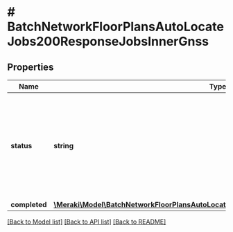 # # BatchNetworkFloorPlansAutoLocateJobs200ResponseJobsInnerGnss

## Properties

Name | Type | Description | Notes
------------ | ------------- | ------------- | -------------
**status** | **string** | GNSS status. Possible values: &#39;scheduled&#39;, &#39;in progress&#39;, &#39;error&#39;, &#39;finished&#39;, &#39;not applicable&#39;, &#39;canceled&#39; | [optional]
**completed** | [**\Meraki\Model\BatchNetworkFloorPlansAutoLocateJobs200ResponseJobsInnerGnssCompleted**](BatchNetworkFloorPlansAutoLocateJobs200ResponseJobsInnerGnssCompleted.md) |  | [optional]

[[Back to Model list]](../../README.md#models) [[Back to API list]](../../README.md#endpoints) [[Back to README]](../../README.md)
